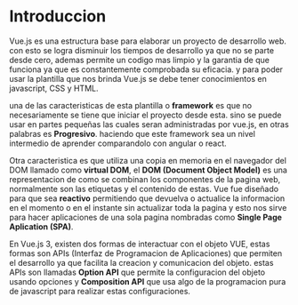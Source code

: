 # Introduccion

Vue.js es una estructura base para elaborar un proyecto de desarrollo web. con esto se logra disminuir los tiempos de desarrollo ya que no se parte desde cero, ademas permite un codigo mas limpio y la garantia de que funciona ya que es constantemente comprobada su eficacia. y para poder usar la plantilla que nos brinda Vue.js se debe tener conocimientos en javascript, CSS y HTML.

una de las caracteristicas de esta plantilla o **framework** es que no necesariamente se tiene que iniciar el proyecto desde esta. sino se puede usar en partes pequeñas las cuales seran administradas por vue.js, en otras palabras es **Progresivo**. haciendo que este framework sea un nivel intermedio de aprender comparandolo con angular o react.

Otra caracteristica es que utiliza una copia en memoria en el navegador del DOM llamado como **virtual DOM**, el **DOM (Document Object Model)** es una representacion de como se combinan los componentes de la pagina web, normalmente son las etiquetas y el contenido de estas. Vue fue diseñado para que sea **reactivo** permitiendo que devuelva o actualice la informacion en el momento o en el instante sin actualizar toda la pagina y esto nos sirve para hacer aplicaciones de una sola pagina nombradas como **Single Page Aplication (SPA)**.

En Vue.js 3, existen dos formas de interactuar con el objeto VUE, estas formas son APIs (Interfaz de Programacion de Aplicaciones) que permiten el desarrollo ya que facilita la creacion y comunicacion del objeto. estas APIs son llamadas **Option API** que permite la configuracion del objeto usando opciones y **Composition API** que usa algo de la programacion pura de javascript para realizar estas configuraciones.
